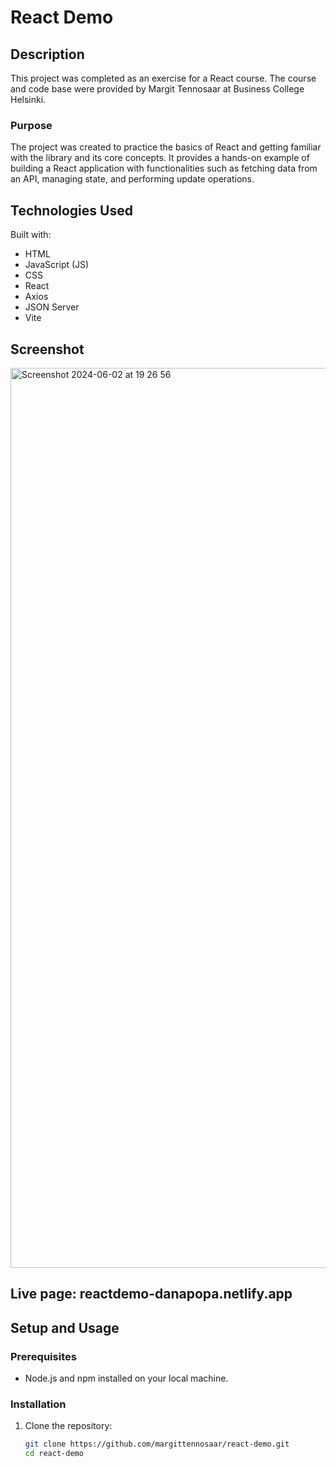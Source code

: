 # React Demo 

## Description

This project was completed as an exercise for a React course. The course and code base were provided by Margit Tennosaar at Business College Helsinki.

### Purpose

The project was created to practice the basics of React and getting familiar with the library and its core concepts. It provides a hands-on example of building a React application with functionalities such as fetching data from an API, managing state, and performing update operations.

## Technologies Used

Built with:

- HTML
- JavaScript (JS)
- CSS
- React
- Axios
- JSON Server
- Vite

## Screenshot

<img width="1440" alt="Screenshot 2024-06-02 at 19 26 56" src="https://github.com/popadana10/react_demo/assets/145273531/9c5eabcb-ad96-4e36-92c9-4a1967c135b2">

## Live page: reactdemo-danapopa.netlify.app

## Setup and Usage

### Prerequisites

- Node.js and npm installed on your local machine.

### Installation

1. Clone the repository:
   ```sh
   git clone https://github.com/margittennosaar/react-demo.git
   cd react-demo

